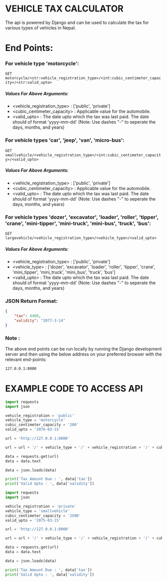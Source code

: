# VEHICLE TAX CALCULATOR
The api is powered by Django and can be used to calculate the tax for various types of vehicles in Nepal.

# End Points:
### For vehicle type 'motorcycle':
`GET motorcycle/<str:vehicle_registration_type>/<int:cubic_centimeter_capacity>/<str:valid_upto>`

#####  Values For Above Arguments:
- <vehicle_registration_type> : ['public', 'private']
- <cubic_centimeter_capacity> : Applicable value for the automobile.
- <valid_upto> : The date upto which the tax was last paid. The date should of format 'yyyy-mm-dd' (Note: Use dashes "-" to seperate the days, months, and years)

### For vehicle types 'car', 'jeep', 'van', 'micro-bus':
`GET smallvehicle/<vehicle_registration_type>/<int:cubic_centimeter_capacity>/<valid_upto>`

##### Values For Above Arguments:
- <vehicle_registration_type> : ['public', 'private']
- <cubic_centimeter_capacity> : Applicable value for the automobile.
- <valid_upto> : The date upto which the tax was last paid. The date should of format 'yyyy-mm-dd' (Note: Use dashes "-" to seperate the days, months, and years)

### For vehicle types 'dozer', 'excavator', 'loader', 'roller', 'tipper', 'crane', 'mini-tipper', 'mini-truck', 'mini-bus', 'truck', 'bus':
`GET largevehicle/<vehicle_registration_type>/<vehicle_type>/<valid_upto>`

##### Values For Above Arguments:
- <vehicle_registration_type> : ['public', 'private']
- <vehicle_type> : ['dozer', 'excavator', 'loader', 'roller', 'tipper', 'crane', 'mini_tipper', 'mini_truck', 'mini_bus', 'truck', 'bus']
- <valid_upto> : The date upto which the tax was last paid. The date should of format 'yyyy-mm-dd' (Note: Use dashes "-" to seperate the days, months, and years)

### JSON Return Format:
```json
{
    "tax": 4400, 
    "validity": "2077-3-14"
}
```

### Note :
The above end points can be run locally by running the Django development server and then using the below address on your preferred browser with the relevant end-points:
```sh
127.0.0.1:8000
```

# EXAMPLE CODE TO ACCESS API
```python
import requests
import json

vehicle_registration = 'public'
vehicle_type = 'motorcycle'
cubic_centimeter_capacity = '200'
valid_upto = '2076-03-15'

url = 'http://127.0.0.1:8000'

url = url + '/' + vehicle_type + '/' + vehicle_registration + '/' + cubic_centimeter_capacity + '/' + valid_upto

data = requests.get(url)
data = data.text

data = json.loads(data)

print('Tax Amount Due : ', data['tax'])
print('Valid Upto : ', data['validity'])
```

```python
import requests
import json

vehicle_registration = 'private'
vehicle_type = 'smallvehicle'
cubic_centimeter_capacity = '2500'
valid_upto = '2075-03-15'

url = 'http://127.0.0.1:8000'

url = url + '/' + vehicle_type + '/' + vehicle_registration + '/' + cubic_centimeter_capacity + '/' + valid_upto

data = requests.get(url)
data = data.text

data = json.loads(data)

print('Tax Amount Due : ', data['tax'])
print('Valid Upto : ', data['validity'])
```

